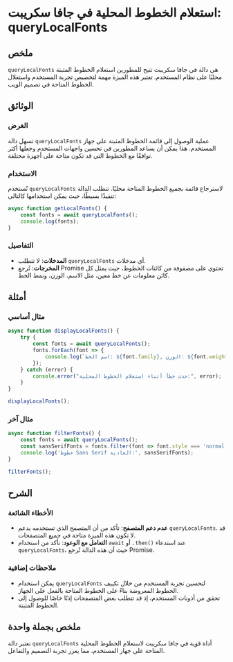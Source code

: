 <!--
Meta Description: # استعلام الخطوط المحلية في جافا سكريبت: queryLocalFonts ## ملخص `queryLocalFonts` هي دالة في جافا سكريبت تتيح للمطورين استعلام الخطوط المثبتة محليًا ...
Meta Keywords: الخطوط, querylocalfonts, على, المستخدم, font
-->

# استعلام الخطوط المحلية في جافا سكريبت: queryLocalFonts

## ملخص
`queryLocalFonts` هي دالة في جافا سكريبت تتيح للمطورين استعلام الخطوط المثبتة محليًا على نظام المستخدم. تعتبر هذه الميزة مهمة لتخصيص تجربة المستخدم واستغلال الخطوط المتاحة في تصميم الويب.

## الوثائق
### الغرض
تسهل دالة `queryLocalFonts` عملية الوصول إلى قائمة الخطوط المثبتة على جهاز المستخدم. هذا يمكن أن يساعد المطورين في تحسين واجهات المستخدم وجعلها أكثر توافقًا مع الخطوط التي قد تكون متاحة على أجهزة مختلفة.

### الاستخدام
تُستخدم `queryLocalFonts` لاسترجاع قائمة بجميع الخطوط المتاحة محليًا. تتطلب الدالة تنفيذًا بسيطًا، حيث يمكن استخدامها كالتالي:

```javascript
async function getLocalFonts() {
    const fonts = await queryLocalFonts();
    console.log(fonts);
}
```

### التفاصيل
- **المدخلات**: لا تتطلب `queryLocalFonts` أي مدخلات.
- **المخرجات**: تُرجع Promise تحتوي على مصفوفة من كائنات الخطوط، حيث يمثل كل كائن معلومات عن خط معين، مثل الاسم، الوزن، ونمط الخط.

## أمثلة
### مثال أساسي
```javascript
async function displayLocalFonts() {
    try {
        const fonts = await queryLocalFonts();
        fonts.forEach(font => {
            console.log(`اسم الخط: ${font.family}, الوزن: ${font.weight}, النمط: ${font.style}`);
        });
    } catch (error) {
        console.error("حدث خطأ أثناء استعلام الخطوط المحلية:", error);
    }
}

displayLocalFonts();
```

### مثال آخر
```javascript
async function filterFonts() {
    const fonts = await queryLocalFonts();
    const sansSerifFonts = fonts.filter(font => font.style === 'normal' && font.weight === '400');
    console.log('خطوط Sans Serif العادية:', sansSerifFonts);
}

filterFonts();
```

## الشرح
### الأخطاء الشائعة
- **عدم دعم المتصفح**: تأكد من أن المتصفح الذي تستخدمه يدعم `queryLocalFonts`. قد لا تكون هذه الميزة متاحة في جميع المتصفحات.
- **التعامل مع الوعود**: تأكد من استخدام `await` أو `.then()` عند استدعاء `queryLocalFonts`، حيث أن هذه الدالة تُرجع Promise.

### ملاحظات إضافية
- يمكن استخدام `queryLocalFonts` لتحسين تجربة المستخدم من خلال تكييف الخطوط المعروضة بناءً على الخطوط المتاحة بالفعل على الجهاز.
- تحقق من أذونات المستخدم، إذ قد تتطلب بعض المتصفحات إذنًا خاصًا للوصول إلى الخطوط المثبتة.

## ملخص بجملة واحدة
تعتبر دالة `queryLocalFonts` أداة قوية في جافا سكريبت لاستعلام الخطوط المحلية المتاحة على جهاز المستخدم، مما يعزز تجربة التصميم والتفاعل.